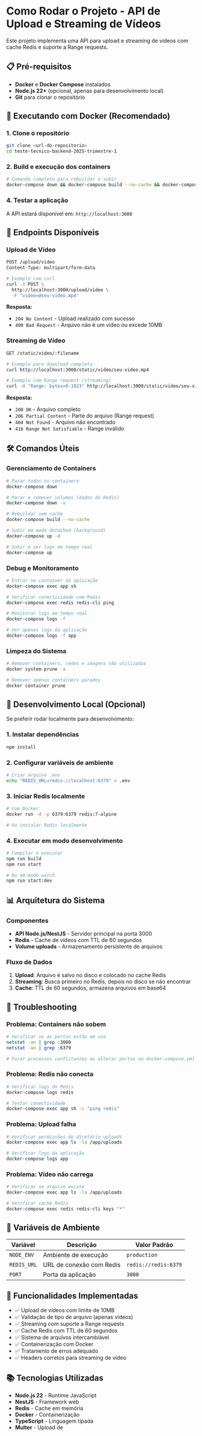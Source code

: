 # Como Rodar o Projeto - API de Upload e Streaming de Vídeos

Este projeto implementa uma API para upload e streaming de vídeos com cache Redis e suporte a Range requests.

## 📋 Pré-requisitos

- **Docker** e **Docker Compose** instalados
- **Node.js 22+** (opcional, apenas para desenvolvimento local)
- **Git** para clonar o repositório

## 🚀 Executando com Docker (Recomendado)

### 1. Clone o repositório
```bash
git clone <url-do-repositorio>
cd teste-tecnico-backend-2025-trimestre-1
```

### 2. Build e execução dos containers
```bash
# Comando completo para rebuildar e subir
docker-compose down && docker-compose build --no-cache && docker-compose up -d
```


### 4. Testar a aplicação
A API estará disponível em: `http://localhost:3000`

## 📡 Endpoints Disponíveis

### Upload de Vídeo
```bash
POST /upload/video
Content-Type: multipart/form-data

# Exemplo com curl
curl -X POST \
  http://localhost:3000/upload/video \
  -F "video=@seu-video.mp4"
```

**Resposta:**
- `204 No Content` - Upload realizado com sucesso
- `400 Bad Request` - Arquivo não é um vídeo ou excede 10MB

### Streaming de Vídeo
```bash
GET /static/video/:filename

# Exemplo para download completo
curl http://localhost:3000/static/video/seu-video.mp4

# Exemplo com Range request (streaming)
curl -H "Range: bytes=0-1023" http://localhost:3000/static/video/seu-video.mp4
```

**Resposta:**
- `200 OK` - Arquivo completo
- `206 Partial Content` - Parte do arquivo (Range request)
- `404 Not Found` - Arquivo não encontrado
- `416 Range Not Satisfiable` - Range inválido

## 🛠️ Comandos Úteis

### Gerenciamento de Containers
```bash
# Parar todos os containers
docker-compose down

# Parar e remover volumes (dados do Redis)
docker-compose down -v

# Rebuildar sem cache
docker-compose build --no-cache

# Subir em modo detached (background)
docker-compose up -d

# Subir e ver logs em tempo real
docker-compose up
```

### Debug e Monitoramento
```bash
# Entrar no container da aplicação
docker-compose exec app sh

# Verificar conectividade com Redis
docker-compose exec redis redis-cli ping

# Monitorar logs em tempo real
docker-compose logs -f

# Ver apenas logs da aplicação
docker-compose logs -f app
```

### Limpeza do Sistema
```bash
# Remover containers, redes e imagens não utilizadas
docker system prune -a

# Remover apenas containers parados
docker container prune
```

## 🔧 Desenvolvimento Local (Opcional)

Se preferir rodar localmente para desenvolvimento:

### 1. Instalar dependências
```bash
npm install
```

### 2. Configurar variáveis de ambiente
```bash
# Criar arquivo .env
echo "REDIS_URL=redis://localhost:6379" > .env
```

### 3. Iniciar Redis localmente
```bash
# Com Docker
docker run -d -p 6379:6379 redis:7-alpine

# Ou instalar Redis localmente
```

### 4. Executar em modo desenvolvimento
```bash
# Compilar e executar
npm run build
npm run start

# Ou em modo watch
npm run start:dev
```

## 📊 Arquitetura do Sistema

### Componentes
- **API Node.js/NestJS** - Servidor principal na porta 3000
- **Redis** - Cache de vídeos com TTL de 60 segundos
- **Volume uploads** - Armazenamento persistente de arquivos

### Fluxo de Dados
1. **Upload**: Arquivo é salvo no disco e colocado no cache Redis
2. **Streaming**: Busca primeiro no Redis, depois no disco se não encontrar
3. **Cache**: TTL de 60 segundos, armazena arquivos em base64

## 🐛 Troubleshooting

### Problema: Containers não sobem
```bash
# Verificar se as portas estão em uso
netstat -an | grep :3000
netstat -an | grep :6379

# Parar processos conflitantes ou alterar portas no docker-compose.yml
```

### Problema: Redis não conecta
```bash
# Verificar logs do Redis
docker-compose logs redis

# Testar conectividade
docker-compose exec app sh -c "ping redis"
```

### Problema: Upload falha
```bash
# Verificar permissões do diretório uploads
docker-compose exec app ls -la /app/uploads

# Verificar logs da aplicação
docker-compose logs app
```

### Problema: Vídeo não carrega
```bash
# Verificar se arquivo existe
docker-compose exec app ls -la /app/uploads

# Verificar cache Redis
docker-compose exec redis redis-cli keys "*"
```

## 📝 Variáveis de Ambiente

| Variável | Descrição | Valor Padrão |
|----------|-----------|--------------|
| `NODE_ENV` | Ambiente de execução | `production` |
| `REDIS_URL` | URL de conexão com Redis | `redis://redis:6379` |
| `PORT` | Porta da aplicação | `3000` |

## 🎯 Funcionalidades Implementadas

- ✅ Upload de vídeos com limite de 10MB
- ✅ Validação de tipo de arquivo (apenas vídeos)
- ✅ Streaming com suporte a Range requests
- ✅ Cache Redis com TTL de 60 segundos
- ✅ Sistema de arquivos intercambiável
- ✅ Containerização com Docker
- ✅ Tratamento de erros adequado
- ✅ Headers corretos para streaming de vídeo

## 📚 Tecnologias Utilizadas

- **Node.js 22** - Runtime JavaScript
- **NestJS** - Framework web
- **Redis** - Cache em memória
- **Docker** - Containerização
- **TypeScript** - Linguagem tipada
- **Multer** - Upload de